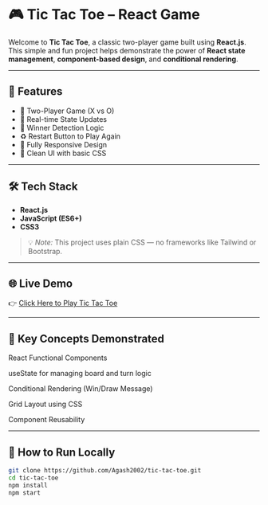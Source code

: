 # 🎮 Tic Tac Toe – React Game

Welcome to **Tic Tac Toe**, a classic two-player game built using **React.js**.  
This simple and fun project helps demonstrate the power of **React state management**, **component-based design**, and **conditional rendering**.

---

## 🚀 Features

- 🎲 Two-Player Game (X vs O)  
- 🔄 Real-time State Updates  
- 🧠 Winner Detection Logic  
- ♻️ Restart Button to Play Again  
- 📱 Fully Responsive Design  
- 🎨 Clean UI with basic CSS

---

## 🛠️ Tech Stack

- **React.js**  
- **JavaScript (ES6+)**  
- **CSS3**

> 💡 *Note:* This project uses plain CSS — no frameworks like Tailwind or Bootstrap.

---

## 🌐 Live Demo

👉 [Click Here to Play Tic Tac Toe](https://tic-tac-toe-agashs-projects-71fbf672.vercel.app/)

---

## 🧠 Key Concepts Demonstrated
React Functional Components

useState for managing board and turn logic

Conditional Rendering (Win/Draw Message)

Grid Layout using CSS

Component Reusability

---

## 📂 How to Run Locally

```bash
git clone https://github.com/Agash2002/tic-tac-toe.git
cd tic-tac-toe
npm install
npm start
